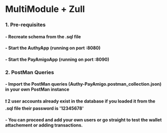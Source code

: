 # MultiModule + Zull 


### 1. Pre-requisites 
#### - Recreate schema from the .sql file

#### - Start the AuthyApp (running on port :8080)

#### - Start the PayAmigoApp (running on port :8090)

### 2. PostMan Queries

#### - Import the PostMan queries (Authy-PayAmigo.postman_collection.json) in your own PostMan instance

#### ❗ 2 user accounts already exist in the database if you loaded it from the .sql file their password is '12345678'

#### - You can proceed and add your own users or go straight to test the wallet attachement or adding transactions.
